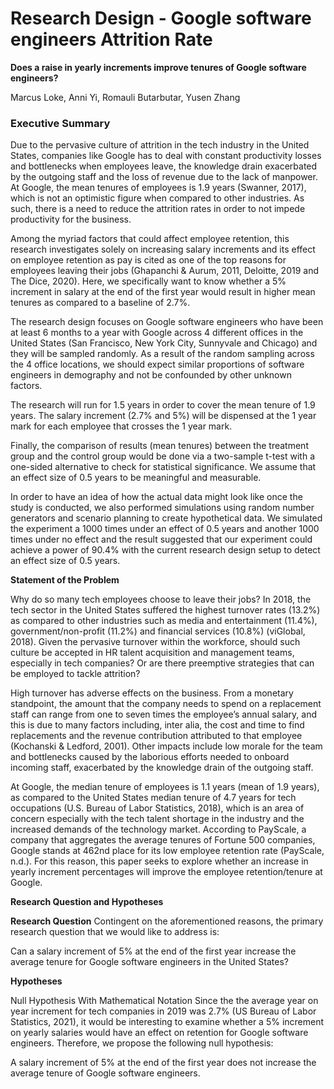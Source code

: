# Research Design - Google software engineers Attrition Rate

**Does a raise in yearly increments improve tenures of Google software engineers?**

Marcus Loke, Anni Yi, Romauli Butarbutar, Yusen Zhang

### Executive Summary

Due to the pervasive culture of attrition in the tech industry in the United States, companies like Google has to deal with constant productivity losses and bottlenecks when employees leave, the knowledge drain exacerbated by the outgoing staff and the loss of revenue due to the lack of manpower. At Google, the mean tenures of employees is 1.9 years (Swanner, 2017), which is not an optimistic figure when compared to other industries. As such, there is a need to reduce the attrition rates in order to not impede productivity for the business.

Among the myriad factors that could affect employee retention, this research investigates solely on increasing salary increments and its effect on employee retention as pay is cited as one of the top reasons for employees leaving their jobs (Ghapanchi & Aurum, 2011, Deloitte, 2019 and The Dice, 2020). Here, we specifically want to know whether a 5% increment in salary at the end of the first year would result in higher mean tenures as compared to a baseline of 2.7%.

The research design focuses on Google software engineers who have been at least 6 months to a year with Google across 4 different offices in the United States (San Francisco, New York City, Sunnyvale and Chicago) and they will be sampled randomly. As a result of the random sampling across the 4 office locations, we should expect similar proportions of software engineers in demography and not be confounded by other unknown factors.

The research will run for 1.5 years in order to cover the mean tenure of 1.9 years. The salary increment (2.7% and 5%) will be dispensed at the 1 year mark for each employee that crosses the 1 year mark.

Finally, the comparison of results (mean tenures) between the treatment group and the control group would be done via a two-sample t-test with a one-sided alternative to check for statistical significance. We assume that an effect size of 0.5 years to be meaningful and measurable.

In order to have an idea of how the actual data might look like once the study is conducted, we also performed simulations using random number generators and scenario planning to create hypothetical data. We simulated the experiment a 1000 times under an effect of 0.5 years and another 1000 times under no effect and the result suggested that our experiment could achieve a power of 90.4% with the current research design setup to detect an effect size of 0.5 years.


**Statement of the Problem**

Why do so many tech employees choose to leave their jobs? In 2018, the tech sector in the United States suffered the highest turnover rates (13.2%) as compared to other industries such as media and entertainment (11.4%), government/non-profit (11.2%) and financial services (10.8%) (viGlobal, 2018). Given the pervasive turnover within the workforce, should such culture be accepted in HR talent acquisition and management teams, especially in tech companies? Or are there preemptive strategies that can be employed to tackle attrition?

High turnover has adverse effects on the business. From a monetary standpoint, the amount that the company needs to spend on a replacement staff can range from one to seven times the employee’s annual salary, and this is due to many factors including, inter alia, the cost and time to find replacements and the revenue contribution attributed to that employee (Kochanski & Ledford, 2001). Other impacts include low morale for the team and bottlenecks caused by the laborious efforts needed to onboard incoming staff, exacerbated by the knowledge drain of the outgoing staff.

At Google, the median tenure of employees is 1.1 years (mean of 1.9 years), as compared to the United States median tenure of 4.7 years for tech occupations (U.S. Bureau of Labor Statistics, 2018), which is an area of concern especially with the tech talent shortage in the industry and the increased demands of the technology market. According to PayScale, a company that aggregates the average tenures of Fortune 500 companies, Google stands at 462nd place for its low employee retention rate (PayScale, n.d.). For this reason, this paper seeks to explore whether an increase in yearly increment percentages will improve the employee retention/tenure at Google.

**Research Question and Hypotheses**

**Research Question**
Contingent on the aforementioned reasons, the primary research question that we would like to address is:

Can a salary increment of 5% at the end of the first year increase the average tenure for Google software engineers in the United States?

**Hypotheses**

Null Hypothesis With Mathematical Notation
Since the the average year on year increment for tech companies in 2019 was 2.7% (US Bureau of Labor Statistics, 2021), it would be interesting to examine whether a 5% increment on yearly salaries would have an effect on retention for Google software engineers. Therefore, we propose the following null hypothesis:

A salary increment of 5% at the end of the first year does not increase the average tenure of Google software engineers.

